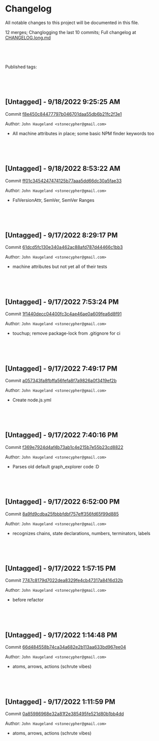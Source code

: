 # Changelog

All notable changes to this project will be documented in this file.

12 merges; Changlogging the last 10 commits; Full changelog at [CHANGELOG.long.md](CHANGELOG.long.md)



&nbsp;

&nbsp;

Published tags:







&nbsp;

&nbsp;

## [Untagged] - 9/18/2022 9:25:25 AM

Commit [f8e450c84477797b046701daa55db6b21fc2f3e1](https://github.com/StoneCypher/jssm/commit/f8e450c84477797b046701daa55db6b21fc2f3e1)

Author: `John Haugeland <stonecypher@gmail.com>`

  * All machine attributes in place; some basic NPM finder keywords too




&nbsp;

&nbsp;

## [Untagged] - 9/18/2022 8:53:22 AM

Commit [ff01c3454247474125b77aaa5dd66dc30a5fae33](https://github.com/StoneCypher/jssm/commit/ff01c3454247474125b77aaa5dd66dc30a5fae33)

Author: `John Haugeland <stonecypher@gmail.com>`

  * FslVersionAttr, SemVer, SemVer Ranges




&nbsp;

&nbsp;

## [Untagged] - 9/17/2022 8:29:17 PM

Commit [61dcd5fc130e340a462ac88afd787d44466c1bb3](https://github.com/StoneCypher/jssm/commit/61dcd5fc130e340a462ac88afd787d44466c1bb3)

Author: `John Haugeland <stonecypher@gmail.com>`

  * machine attributes but not yet all of their tests




&nbsp;

&nbsp;

## [Untagged] - 9/17/2022 7:53:24 PM

Commit [1f1440decc04400fc3c4ae46ae0a609fea6d8f91](https://github.com/StoneCypher/jssm/commit/1f1440decc04400fc3c4ae46ae0a609fea6d8f91)

Author: `John Haugeland <stonecypher@gmail.com>`

  * touchup; remove package-lock from .gitignore for ci




&nbsp;

&nbsp;

## [Untagged] - 9/17/2022 7:49:17 PM

Commit [a057343fa8fbffa56fefa8f7a9826a0f3419ef2b](https://github.com/StoneCypher/jssm/commit/a057343fa8fbffa56fefa8f7a9826a0f3419ef2b)

Author: `John Haugeland <stonecypher@gmail.com>`

  * Create node.js.yml




&nbsp;

&nbsp;

## [Untagged] - 9/17/2022 7:40:16 PM

Commit [f369e7924d4af4b73ab1c4e215b7e55b23cd8822](https://github.com/StoneCypher/jssm/commit/f369e7924d4af4b73ab1c4e215b7e55b23cd8822)

Author: `John Haugeland <stonecypher@gmail.com>`

  * Parses old default graph_explorer code :D




&nbsp;

&nbsp;

## [Untagged] - 9/17/2022 6:52:00 PM

Commit [8a9fd9cdba25fbbbfdbf757eff356fd65f99d885](https://github.com/StoneCypher/jssm/commit/8a9fd9cdba25fbbbfdbf757eff356fd65f99d885)

Author: `John Haugeland <stonecypher@gmail.com>`

  * recognizes chains, state declarations, numbers, terminators, labels




&nbsp;

&nbsp;

## [Untagged] - 9/17/2022 1:57:15 PM

Commit [7747c8179d7022dea8329fe4cb47317a8416d32b](https://github.com/StoneCypher/jssm/commit/7747c8179d7022dea8329fe4cb47317a8416d32b)

Author: `John Haugeland <stonecypher@gmail.com>`

  * before refactor




&nbsp;

&nbsp;

## [Untagged] - 9/17/2022 1:14:48 PM

Commit [66d484558b74ca34a682e2b113aa633bd967ee04](https://github.com/StoneCypher/jssm/commit/66d484558b74ca34a682e2b113aa633bd967ee04)

Author: `John Haugeland <stonecypher@gmail.com>`

  * atoms, arrows, actions (schrute vibes)




&nbsp;

&nbsp;

## [Untagged] - 9/17/2022 1:11:59 PM

Commit [0a85986968e32a81f2e385495fe521d80b1bb4dd](https://github.com/StoneCypher/jssm/commit/0a85986968e32a81f2e385495fe521d80b1bb4dd)

Author: `John Haugeland <stonecypher@gmail.com>`

  * atoms, arrows, actions (schrute vibes)